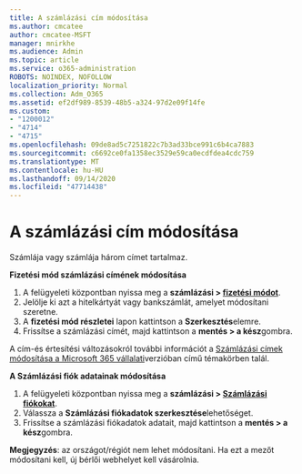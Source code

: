 ```yaml
---
title: A számlázási cím módosítása
ms.author: cmcatee
author: cmcatee-MSFT
manager: mnirkhe
ms.audience: Admin
ms.topic: article
ms.service: o365-administration
ROBOTS: NOINDEX, NOFOLLOW
localization_priority: Normal
ms.collection: Adm_O365
ms.assetid: ef2df989-8539-48b5-a324-97d2e09f14fe
ms.custom:
- "1200012"
- "4714"
- "4715"
ms.openlocfilehash: 09de8ad5c7251822c7b3ad33bce991c6b4ca7883
ms.sourcegitcommit: c6692ce0fa1358ec3529e59ca0ecdfdea4cdc759
ms.translationtype: MT
ms.contentlocale: hu-HU
ms.lasthandoff: 09/14/2020
ms.locfileid: "47714438"
---
```

# <a name="change-your-billing-address"></a>A számlázási cím módosítása

Számlája vagy számlája három címet tartalmaz.

**Fizetési mód számlázási címének módosítása**

1. A felügyeleti központban nyissa meg a **számlázási > [fizetési módot](https://go.microsoft.com/fwlink/p/?linkid=2018806)**.
2. Jelölje ki azt a hitelkártyát vagy bankszámlát, amelyet módosítani szeretne.
3. A **fizetési mód részletei** lapon kattintson a **Szerkesztés**elemre.
4. Frissítse a számlázási címét, majd kattintson a **mentés > a kész**gombra.

A cím-és értesítési változásokról további információt a [Számlázási címek módosítása a Microsoft 365 vállalati](https://docs.microsoft.com/microsoft-365/commerce/billing-and-payments/change-your-billing-addresses?view=o365-worldwide)verzióban című témakörben talál.

**A Számlázási fiók adatainak módosítása**

1. A felügyeleti központban nyissa meg a **számlázási > [Számlázási fiókokat](https://admin.microsoft.com/Adminportal/Home?source=applauncher#/BillingAccounts/billing-accounts)**.
2. Válassza a **Számlázási fiókadatok szerkesztése**lehetőséget.
3. Frissítse a számlázási fiókadatok adatait, majd kattintson a **mentés > a kész**gombra.

**Megjegyzés**: az országot/régiót nem lehet módosítani. Ha ezt a mezőt módosítani kell, új bérlői webhelyet kell vásárolnia.
